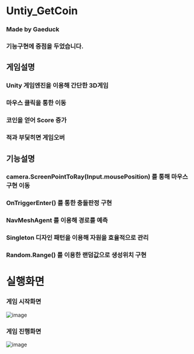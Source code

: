 # Untiy_GetCoin
### Made by Gaeduck
### 기능구현에 중점을 두었습니다.
## 게임설명 
### Unity 게임엔진을 이용해 간단한 3D게임
### 마우스 클릭을 통한 이동
### 코인을 얻어 Score 증가
### 적과 부딫히면 게임오버

## 기능설명
### camera.ScreenPointToRay(Input.mousePosition) 를 통해 마우스 구현 이동
### OnTriggerEnter() 를 통한 충돌판정 구현
### NavMeshAgent 를 이용해 경로를 예측
### Singleton 디자인 패턴을 이용해 자원을 효율적으로 관리
### Random.Range() 를 이용한 랜덤값으로 생성위치 구현

# 실행화면
### 게임 시작화면

![image](https://user-images.githubusercontent.com/82009667/142580411-d62c37a1-d2b4-4213-857b-08d698d32c68.png)

### 게임 진행화면

![image](https://user-images.githubusercontent.com/82009667/142580495-4ebb876a-7062-4b5c-b6ba-d3717a18d2c0.png)
